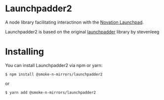 # Launchpadder2
A node library facilitating interactinon with the [Novation Launchpad](http://global.novationmusic.com/midi-controllers-digital-dj/launchpad).

Launchpadder2 is based on the original [launchpadder](https://github.com/stevenleeg/launchpadder) library by stevenleeg

# Installing
You can install Launchpadder2 via npm or yarn:

```shell
$ npm install @smoke-n-mirrors/launchpadder2
```
or
```shell
$ yarn add @smoke-n-mirrors/launchpadder2
```
